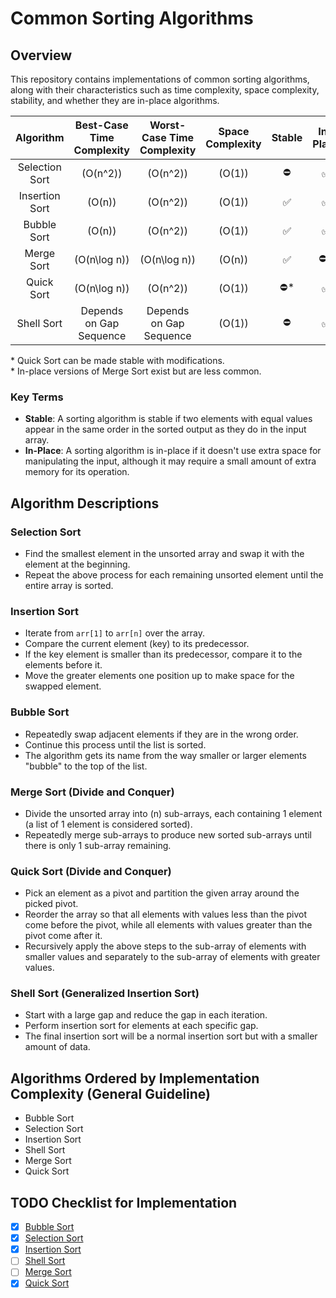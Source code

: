 # Common Sorting Algorithms

## Overview

This repository contains implementations of common sorting algorithms, along with their characteristics such as time complexity, space complexity, stability, and whether they are in-place algorithms.

|   Algorithm    | Best-Case Time Complexity | Worst-Case Time Complexity | Space Complexity | Stable | In-Place |
| :------------: | :-----------------------: | :------------------------: | :--------------: | :----: | :------: |
| Selection Sort |          \(O(n^2)\)       |          \(O(n^2)\)        |       \(O(1)\)   |   ⛔    |    ✅     |
| Insertion Sort |          \(O(n)\)         |          \(O(n^2)\)        |       \(O(1)\)   |   ✅    |    ✅     |
|  Bubble Sort   |          \(O(n)\)         |          \(O(n^2)\)        |       \(O(1)\)   |   ✅    |    ✅     |
|   Merge Sort   |         \(O(n\log n)\)    |         \(O(n\log n)\)     |       \(O(n)\)   |   ✅    |    ⛔*    |
|   Quick Sort   |         \(O(n\log n)\)    |          \(O(n^2)\)        |       \(O(1)\)   |   ⛔*   |    ✅     |
|   Shell Sort   |    Depends on Gap Sequence |    Depends on Gap Sequence |       \(O(1)\)   |   ⛔    |    ✅     |

\* Quick Sort can be made stable with modifications.  
\* In-place versions of Merge Sort exist but are less common.

### Key Terms

- **Stable**: A sorting algorithm is stable if two elements with equal values appear in the same order in the sorted output as they do in the input array.
- **In-Place**: A sorting algorithm is in-place if it doesn't use extra space for manipulating the input, although it may require a small amount of extra memory for its operation.

## Algorithm Descriptions

### Selection Sort
- Find the smallest element in the unsorted array and swap it with the element at the beginning.
- Repeat the above process for each remaining unsorted element until the entire array is sorted.

### Insertion Sort
- Iterate from `arr[1]` to `arr[n]` over the array.
- Compare the current element (key) to its predecessor.
- If the key element is smaller than its predecessor, compare it to the elements before it.
- Move the greater elements one position up to make space for the swapped element.

### Bubble Sort
- Repeatedly swap adjacent elements if they are in the wrong order.
- Continue this process until the list is sorted.
- The algorithm gets its name from the way smaller or larger elements "bubble" to the top of the list.

### Merge Sort (Divide and Conquer)
- Divide the unsorted array into \(n\) sub-arrays, each containing 1 element (a list of 1 element is considered sorted).
- Repeatedly merge sub-arrays to produce new sorted sub-arrays until there is only 1 sub-array remaining.

### Quick Sort (Divide and Conquer)
- Pick an element as a pivot and partition the given array around the picked pivot.
- Reorder the array so that all elements with values less than the pivot come before the pivot, while all elements with values greater than the pivot come after it.
- Recursively apply the above steps to the sub-array of elements with smaller values and separately to the sub-array of elements with greater values.

### Shell Sort (Generalized Insertion Sort)
- Start with a large gap and reduce the gap in each iteration.
- Perform insertion sort for elements at each specific gap.
- The final insertion sort will be a normal insertion sort but with a smaller amount of data.

## Algorithms Ordered by Implementation Complexity (General Guideline)
- Bubble Sort
- Selection Sort
- Insertion Sort
- Shell Sort
- Merge Sort
- Quick Sort

## TODO Checklist for Implementation

- [x] [Bubble Sort](./bubblesort.c)
- [x] [Selection Sort](./selectionsort.c)
- [x] [Insertion Sort](./insertionsort.c)
- [ ] [Shell Sort](./shellsort.c)
- [ ] [Merge Sort](./mergesort.c)
- [x] [Quick Sort](./quicksort.c)